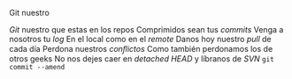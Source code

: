Git nuestro

_Git_ nuestro que estas en los repos
Comprimidos sean tus _commits_
Venga a nosotros tu _log_
En el local como en el _remote_
Danos hoy nuestro _pull_ de cada día
Perdona nuestros _conﬂictos_
Como también perdonamos los de otros geeks
No nos dejes caer en _detached HEAD_
y líbranos de _SVN_
`git commit --amend`
